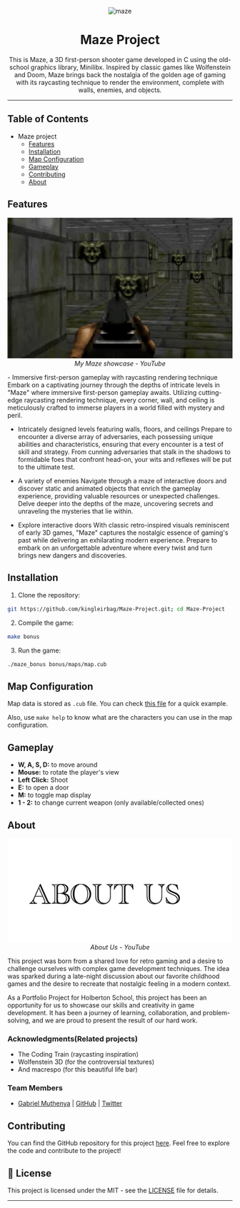 <p align="center">
        <img src="https://github.com/kingleirbag/Maze-Project/blob/main/assets/gameplay.png" alt="maze" />
    </a>
</p>
<h1 align="center">
	Maze Project
</h1>
<p align="center">This is Maze, a 3D first-person shooter game developed in C using the old-school graphics library, Minilibx. Inspired by classic games like Wolfenstein and Doom, Maze brings back the nostalgia of the golden age of gaming with its raycasting technique to render the environment, complete with walls, enemies, and objects.</p>

---

## Table of Contents

- Maze project
  * [Features](#features)
  * [Installation](#installation)
  * [Map Configuration](#map-configuration)
  * [Gameplay](#gameplay)
  * [Contributing](#contributing)
  * [About](#about)

## Features
<p align="center">
    <a href="https://www.youtube.com/watch?v=R5xD5tAhLZw" target="_blank">
	<img src="https://github.com/kingleirbag/Maze-Project/blob/main/assets/yt.png" alt="maze gameplay" />
    </a>
    <br />
    <i>My Maze showcase - YouTube</i>
</p>
- Immersive first-person gameplay with raycasting rendering technique
Embark on a captivating journey through the depths of intricate levels in "Maze" where immersive first-person gameplay awaits. Utilizing cutting-edge raycasting rendering technique, every corner, wall, and ceiling is meticulously crafted to immerse players in a world filled with mystery and peril.

- Intricately designed levels featuring walls, floors, and ceilings
Prepare to encounter a diverse array of adversaries, each possessing unique abilities and characteristics, ensuring that every encounter is a test of skill and strategy. From cunning adversaries that stalk in the shadows to formidable foes that confront head-on, your wits and reflexes will be put to the ultimate test.

- A variety of enemies
Navigate through a maze of interactive doors and discover static and animated objects that enrich the gameplay experience, providing valuable resources or unexpected challenges. Delve deeper into the depths of the maze, uncovering secrets and unraveling the mysteries that lie within.

- Explore interactive doors
With classic retro-inspired visuals reminiscent of early 3D games, "Maze" captures the nostalgic essence of gaming's past while delivering an exhilarating modern experience. Prepare to embark on an unforgettable adventure where every twist and turn brings new dangers and discoveries.



## Installation

1. Clone the repository:
```bash
git https://github.com/kingleirbag/Maze-Project.git; cd Maze-Project
```

2. Compile the game:
```bash
make bonus
```

3. Run the game:
```bash
./maze_bonus bonus/maps/map.cub
```

## Map Configuration

Map data is stored as `.cub` file. You can check [this file](bonus/maps/map.cub) for a quick example.

Also, use `make help` to know what are the characters you can use in the map configuration.

## Gameplay

- **W, A, S, D:** to move around
- **Mouse:** to rotate the player's view
- **Left Click:** Shoot
- **E:** to open a door
- **M:** to toggle map display
- **1 - 2:** to change current weapon (only available/collected ones)

## About
<p align="center">
    <a href="https://youtu.be/I68BbS2pAcE" target="_blank">
	<img src="https://github.com/kingleirbag/Maze-Project/blob/main/assets/abtus.png" alt="maze about us" />
    </a>
    <br />
    <i>About Us - YouTube</i>
</p>
This project was born from a shared love for retro gaming and a desire to challenge ourselves with complex game development techniques. The idea was sparked during a late-night discussion about our favorite childhood games and the desire to recreate that nostalgic feeling in a modern context.

As a Portfolio Project for Holberton School, this project has been an opportunity for us to showcase our skills and creativity in game development. It has been a journey of learning, collaboration, and problem-solving, and we are proud to present the result of our hard work.

### Acknowledgments(Related projects)

* The Coding Train (raycasting inspiration)
* Wolfenstein 3D (for the controversial textures)
* And macrespo (for this beautiful life bar)

### Team Members
- [Gabriel Muthenya](https://www.linkedin.com/in/gabriel-muthenya-1a122978/) | [GitHub](https://github.com/kingleirbag) | [Twitter](https://twitter.com/gmthexx)

## Contributing

You can find the GitHub repository for this project [here](https://github.com/kingleirbag/Maze-Project.git). Feel free to explore the code and contribute to the project!

## 📝 License

This project is licensed under the MIT - see the [LICENSE](LICENSE) file for details.

---
